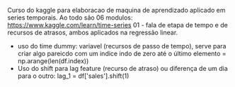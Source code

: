  Curso do kaggle para elaboracao de maquina de aprendizado aplicado em series temporais. Ao todo são 06 modulos: https://www.kaggle.com/learn/time-series
 01 - fala de etapa de tempo e de recursos de atrasos, ambos aplicados na regressão linear.
 - uso do time dummy: variavel (recursos de passo de tempo), serve para criar algo pareicdo com um indice indo de zero até o último elemento = np.arange(len(df.index))
 - Uso do shift para lag feature (recurso de atraso) ou diferença de um dia para o outro: lag_1 = df['sales'].shift(1)
